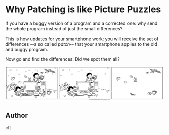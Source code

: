 <!-- BEGIN TITLE -->
# Why Patching is like Picture Puzzles
<!-- END TITLE -->

<!-- BEGIN BODY -->
If you have a buggy version of a program and a corrected one: why
send the whole program instead of just the small differences?

This is how updates for your smartphone work: you will receive the
set of differences --a so called _patch_-- that your smartphone applies
to the old and buggy program.

Now go and find the differences: Did we spot them all?
<!-- END BODY -->

![spot the diff](../images/image-052-patch.png)

## Author
<!-- BEGIN AUTHOR -->
cft
<!-- END AUTHOR -->
